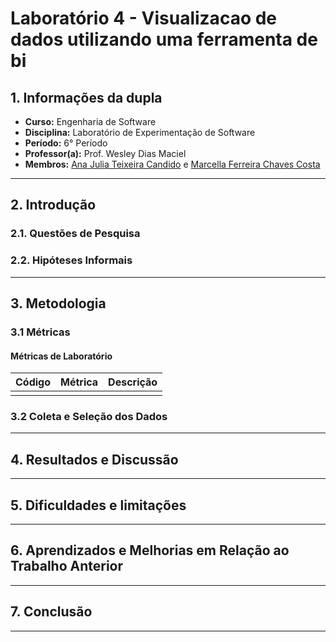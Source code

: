 # Laboratório 4 - Visualizacao de dados utilizando uma ferramenta de bi

## 1. Informações da dupla
- **Curso:** Engenharia de Software
- **Disciplina:** Laboratório de Experimentação de Software
- **Período:** 6° Período
- **Professor(a):** Prof. Wesley Dias Maciel
- **Membros:** [Ana Julia Teixeira Candido](https://github.com/anajuliateixeiracandido) e [Marcella Ferreira Chaves Costa](https://github.com/marcellafccosta)

---

## 2. Introdução


### 2.1. Questões de Pesquisa

### 2.2. Hipóteses Informais


---

## 3. Metodologia

### 3.1 Métricas

#### Métricas de Laboratório 
| Código | Métrica                        | Descrição                                                                                 |
|--------|--------------------------------|-------------------------------------------------------------------------------------------|
| | | |

### 3.2 Coleta e Seleção dos Dados


---
## 4. Resultados e Discussão

---

## 5. Dificuldades e limitações

---

## 6. Aprendizados e Melhorias em Relação ao Trabalho Anterior


---

## 7. Conclusão


---

